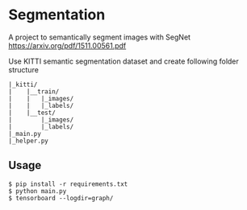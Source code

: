 # Segmentation
A project to semantically segment images with SegNet https://arxiv.org/pdf/1511.00561.pdf

Use KITTI semantic segmentation dataset and create following folder structure

    |_kitti/
    |    |__train/
    |    |   |_images/
    |    |   |_labels/
    |    |__test/
    |        |_images/
    |        |_labels/
    |_main.py
    |_helper.py

## Usage
    $ pip install -r requirements.txt
    $ python main.py
    $ tensorboard --logdir=graph/
